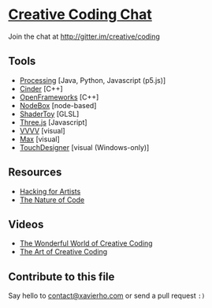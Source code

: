 # [Creative Coding Chat](http://gitter.im/creative/coding)
Join the chat at http://gitter.im/creative/coding

## Tools
 * [Processing](https://processing.org/) [Java, Python, Javascript (p5.js)]
 * [Cinder](http://libcinder.org/) [C++]
 * [OpenFrameworks](http://www.openframeworks.cc/) [C++]
 * [NodeBox](https://www.nodebox.net/) [node-based]
 * [ShaderToy](https://www.shadertoy.com/) [GLSL]
 * [Three.js](http://threejs.org/) [Javascript]
 * [VVVV](http://vvvv.org/) [visual]
 * [Max](https://cycling74.com/products/max/) [visual]
 * [TouchDesigner](http://www.derivative.ca/) [visual (Windows-only)]

## Resources
 * [Hacking for Artists](http://hackingforartists.com/)
 * [The Nature of Code](http://natureofcode.com/book/)

## Videos
 * [The Wonderful World of Creative Coding](http://creativemornings.com/talks/esben-hardenberg/1)
 * [The Art of Creative Coding](https://www.youtube.com/watch?v=eBV14-3LT-g)

## Contribute to this file
Say hello to contact@xavierho.com or send a pull request `:)`

